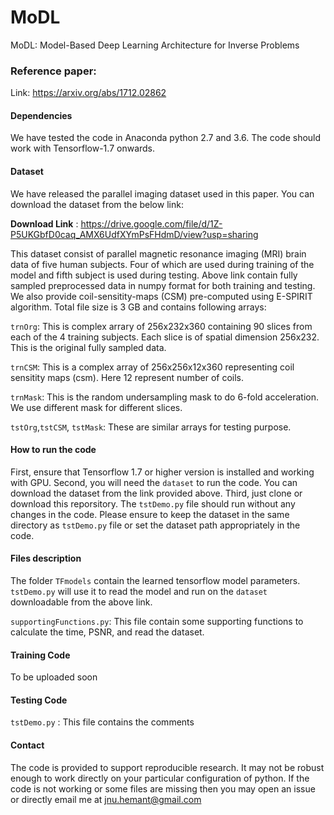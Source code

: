 # MoDL
MoDL: Model-Based Deep Learning Architecture for Inverse Problems

### Reference paper: 
Link: https://arxiv.org/abs/1712.02862

#### Dependencies

We have tested the code in Anaconda python 2.7 and 3.6. The code should work with Tensorflow-1.7 onwards.

#### Dataset
We have released the parallel imaging dataset used in this paper. You can download the dataset from the below link:

 **Download Link** :  https://drive.google.com/file/d/1Z-P5UKGbfD0caq_AMX6UdfXYmPsFHdmD/view?usp=sharing

This dataset consist of parallel magnetic resonance imaging (MRI) brain data of five human subjects. Four of which are used during training of the model and fifth subject is used during testing.
Above link contain fully sampled preprocessed data in numpy format for both training and testing. We also provide coil-sensitity-maps (CSM) pre-computed using E-SPIRIT algorithm. Total file size is 3 GB and contains following arrays:

`trnOrg`: This is complex arrary of 256x232x360 containing 90 slices from each of the 4 training subjects. 
        Each slice is of  spatial dimension 256x232. This is the original fully sampled data.
        
`trnCSM`: This is a complex array of 256x256x12x360 representing coil sensitity maps (csm). Here 12 represent number of coils.

`trnMask`: This is the random undersampling mask to do 6-fold acceleration. We use different mask for different slices.

`tstOrg`,`tstCSM`, `tstMask`: These are similar arrays for testing purpose.


#### How to run the code

First, ensure that Tensorflow 1.7 or higher version is installed and working with GPU. 
Second, you will need the `dataset` to run the code. You can download the dataset from the link provided above.
Third, just clone or download this reporsitory. The `tstDemo.py` file should run without any changes in the code.
Please ensure to keep the dataset in the same directory as `tstDemo.py` file or set the dataset path appropriately in the code.

#### Files description
The folder `TFmodels` contain the learned tensorflow model parameters. `tstDemo.py` will use it to read the model and run on the `dataset` downloadable from the above link.

`supportingFunctions.py`: This file contain some supporting functions to calculate the time, PSNR, and read the dataset.

#### Training Code
To be uploaded soon

#### Testing Code
`tstDemo.py` : This file contains the comments

#### Contact
The code is provided to support reproducible research. It may not be robust enough to work directly on your particular configuration of python. If the code is not working or some files are missing then
you may open an issue or directly email me at jnu.hemant@gmail.com


